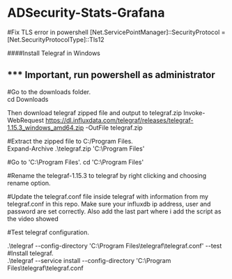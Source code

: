 # ADSecurity-Stats-Grafana

#Fix TLS error in powershell
[Net.ServicePointManager]::SecurityProtocol = [Net.SecurityProtocolType]::Tls12 

####Install Telegraf in Windows

## *** Important, run powershell as administrator
#Go to the downloads folder.  
cd Downloads

Then download telegraf zipped file and output to telegraf.zip
Invoke-WebRequest https://dl.influxdata.com/telegraf/releases/telegraf-1.15.3_windows_amd64.zip -OutFile telegraf.zip   

#Extract the zipped file to C:/Program Files.  
Expand-Archive .\telegraf.zip 'C:\Program Files\' 

#Go to 'C:\Program Files\'. 
cd 'C:\Program Files\' 

#Rename the telegraf-1.15.3 to telegraf by right clicking and choosing rename option. 

#Update the telegraf.conf file inside telegraf with information from my telegraf.conf in this repo. Make sure your influxdb ip address, user and password are set correctly. Also add the last part where i add the script as the video showed

#Test telegraf configuration.  

.\telegraf --config-directory 'C:\Program Files\telegraf\telegraf.conf' --test   
#Install telegraf.  
.\telegraf --service install --config-directory 'C:\Program Files\telegraf\telegraf.conf
